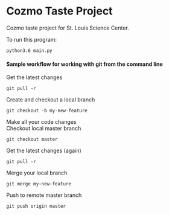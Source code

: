 # Cozmo Taste Project

Cozmo taste project for St. Louis Science Center.

To run this program:

```
python3.6 main.py
```

#### Sample workflow for working with git from the command line
Get the latest changes
```
git pull -r
```
Create and checkout a local branch
```
git checkout -b my-new-feature
```
Make all your code changes  
Checkout local master branch
```
git checkout master
```
Get the latest changes (again)
```
git pull -r
```
Merge your local branch
```
git merge my-new-feature
```
Push to remote master branch
```
git push origin master
```
